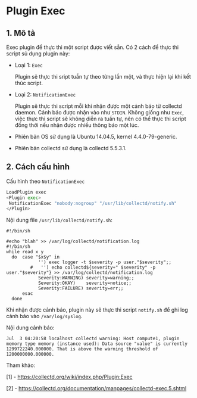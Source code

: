 # Plugin Exec


## 1. Mô tả

Exec plugin để thực thi một script được viết sẵn. Có 2 cách để thực thi script sủ dụng plugin này:
 - Loại 1: `Exec`

    Plugin sẽ thực thi sript tuần tự theo từng lần một, và thực hiện lại khi kết thúc script.

 - Loại 2: `NotificationExec`

 	Plugin sẽ thực thi script mỗi khi nhận được một cảnh báo từ collectd daemon. Cảnh báo được nhận vào như `STDIN`. Không giống như `Exec`, việc thực thi script sẽ không diễn ra tuần tự, nên có thể thực thi script đồng thời nếu nhận được nhiều thông báo một lúc.
- Phiên bản OS sử dụng là Ubuntu 14.04.5, kernel 4.4.0-79-generic.
- Phiên bản collectd sử dụng là collectd 5.5.3.1.

## 2. Cách cấu hình

Cấu hình theo `NotificationExec`

```sh
LoadPlugin exec
<Plugin exec>
 NotificationExec "nobody:nogroup" "/usr/lib/collectd/notify.sh"
</Plugin>
```

Nội dung file `/usr/lib/collectd/notify.sh`:

```
#!/bin/sh 

#echo "blah" >> /var/log/collectd/notification.log
#!/bin/sh 
while read x y 
  do  case "$x$y" in 
            '') exec logger -t $severity -p user."$severity";; 
         #   '') echo collectd${severity+" $severity" -p user."$severity"} >> /var/log/collectd/notification.log
            Severity:WARNING) severity=warning;; 
            Severity:OKAY)    severity=notice;; 
            Severity:FAILURE) severity=err;; 
      esac 
  done 
```

Khi nhận được cảnh báo, plugin này sẽ thực thi script `notify.sh` để ghi log cảnh báo vào `/var/log/syslog`.

Nội dung cảnh báo:
```
Jul  3 04:20:58 localhost collectd warning: Host compute1, plugin memory type memory (instance used): Data source "value" is currently 1299722240.000000. That is above the warning threshold of 1200000000.000000.
```

Tham khảo:

[1] - https://collectd.org/wiki/index.php/Plugin:Exec

[2] - https://collectd.org/documentation/manpages/collectd-exec.5.shtml
